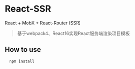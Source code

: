 # React-SSR

React + MobX + React-Router (SSR)

> 基于webpack4、React16实现React服务端渲染项目模板 <br>

## How to use
```
  npm install
```
